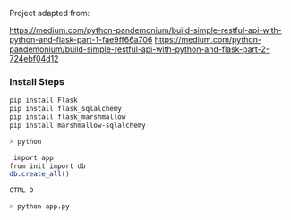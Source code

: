 
Project adapted from:

https://medium.com/python-pandemonium/build-simple-restful-api-with-python-and-flask-part-1-fae9ff66a706
https://medium.com/python-pandemonium/build-simple-restful-api-with-python-and-flask-part-2-724ebf04d12

### Install Steps


```bash
pip install Flask
pip install flask_sqlalchemy
pip install flask_marshmallow
pip install marshmallow-sqlalchemy
```

```bash
> python

 import app
from init import db 
db.create_all() 

CTRL D

> python app.py
```
